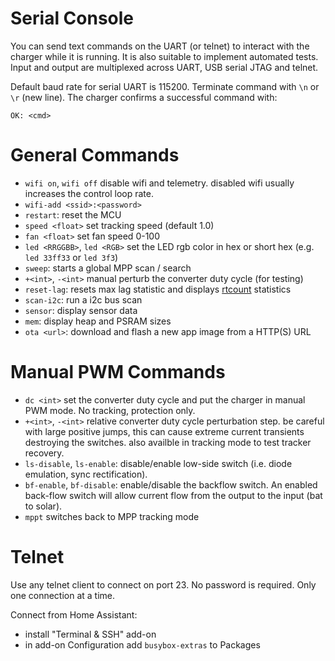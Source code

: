 # Serial Console

You can send text commands on the UART (or telnet) to interact with the charger while it is running.
It is also suitable to implement automated tests. Input and output are multiplexed across UART, USB serial JTAG and
telnet.

Default baud rate for serial UART is 115200. Terminate command with `\n` or `\r` (new line).
The charger confirms a successful command with:

```
OK: <cmd>
```

# General Commands

* `wifi on`, `wifi off` disable wifi and telemetry. disabled wifi usually increases the control loop rate.
* `wifi-add <ssid>:<password>`
* `restart`: reset the MCU
* `speed <float>` set tracking speed (default 1.0)
* `fan <float>` set fan speed 0-100
* `led <RRGGBB>`, `led <RGB>` set the LED rgb color in hex or short hex (e.g. `led 33ff33` or `led 3f3`)
* `sweep`: starts a global MPP scan / search
* `+<int>`, `-<int>` manual perturb the converter duty cycle (for testing)
* `reset-lag`: resets max lag statistic and displays [rtcount](Real-time%20Counter.md) statistics
* `scan-i2c`: run a i2c bus scan
* `sensor`: display sensor data
* `mem`: display heap and PSRAM sizes
* `ota <url>`: download and flash a new app image from a HTTP(S) URL

# Manual PWM Commands

* `dc <int>` set the converter duty cycle and put the charger in manual PWM mode. No tracking, protection only.
* `+<int>`, `-<int>` relative converter duty cycle perturbation step. be careful with large positive jumps, this can cause
  extreme
  current transients destroying the switches. also availble in tracking mode to test tracker recovery.
* `ls-disable`, `ls-enable`: disable/enable low-side switch (i.e. diode emulation, sync rectification).
* `bf-enable`, `bf-disable`: enable/disable the backflow switch. An enabled back-flow switch will allow current flow
  from the output to the input (bat to solar).
* `mppt` switches back to MPP tracking mode

# Telnet

Use any telnet client to connect on port 23. No password is required. Only one connection at a time.


Connect from Home Assistant:

* install "Terminal & SSH" add-on
* in add-on Configuration add `busybox-extras` to Packages
